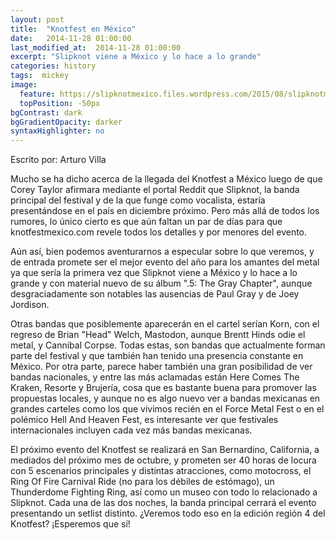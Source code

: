 ```yaml
---
layout: post
title:  "Knotfest en México"
date:   2014-11-28 01:00:00
last_modified_at:  2014-11-28 01:00:00
excerpt: "Slipknot viene a México y lo hace a lo grande"
categories: history
tags:  mickey
image:
  feature: https://slipknotmexico.files.wordpress.com/2015/08/slipknotmexico-slipknot-knotfest-mexico.jpg
  topPosition: -50px
bgContrast: dark
bgGradientOpacity: darker
syntaxHighlighter: no
---
```

Escrito por: Arturo Villa

Mucho se ha dicho acerca de la llegada del Knotfest a México luego de que Corey Taylor afirmara mediante el portal Reddit que Slipknot, la banda principal del festival y de la que funge como vocalista, estaría presentándose en el país en diciembre próximo. Pero más allá de todos los rumores, lo único cierto es que aún faltan un par de días para que knotfestmexico.com revele todos los detalles y por menores del evento.

Aún así, bien podemos aventurarnos a especular sobre lo que veremos, y de entrada promete ser el mejor evento del año para los amantes del metal ya que sería la primera vez que Slipknot viene a México y lo hace a lo grande y con material nuevo de su álbum ".5: The Gray Chapter", aunque desgraciadamente son notables las ausencias de Paul Gray y de Joey Jordison. 

Otras bandas que posiblemente aparecerán en el cartel serían Korn, con el regreso de Brian "Head" Welch, Mastodon, aunque Brentt Hinds odie el metal, y Cannibal Corpse. Todas estas, son bandas que actualmente forman parte del festival y que también han tenido una presencia constante en México. Por otra parte, parece haber también una gran posibilidad de ver bandas nacionales, y entre las más aclamadas están Here Comes The Kraken, Resorte y Brujería, cosa que es bastante buena para promover las propuestas locales, y aunque no es algo nuevo ver a bandas mexicanas en grandes carteles como los que vivimos recién en el Force Metal Fest o en el polémico Hell And Heaven Fest, es interesante ver que festivales internacionales incluyen cada vez más bandas mexicanas.

El próximo evento del Knotfest se realizará en San Bernardino, California, a mediados del próximo mes de octubre, y prometen ser 40 horas de locura con 5 escenarios principales y distintas atracciones, como motocross, el Ring Of Fire Carnival Ride (no para los débiles de estómago), un Thunderdome Fighting Ring, así como un museo con todo lo relacionado a Slipknot. Cada una de las dos noches, la banda principal cerrará el evento presentando un setlist distinto. ¿Veremos todo eso en la edición región 4 del Knotfest? ¡Esperemos que sí!
